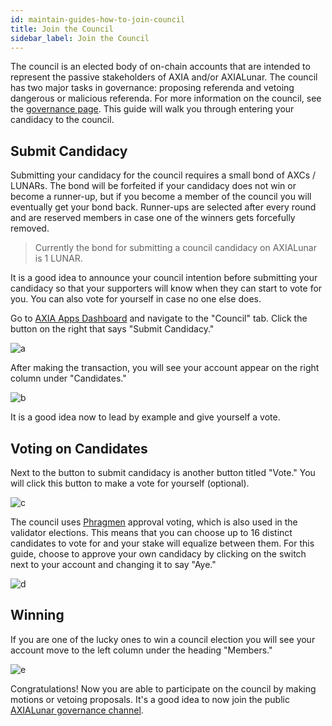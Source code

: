 ```yaml
---
id: maintain-guides-how-to-join-council
title: Join the Council
sidebar_label: Join the Council
---
```


The council is an elected body of on-chain accounts that are intended to represent the passive stakeholders of AXIA and/or AXIALunar. The council has two major tasks in governance: proposing referenda and vetoing dangerous or malicious referenda. For more information on the council, see the [governance page](learn-governance#council). This guide will walk you through entering your candidacy to the council.

## Submit Candidacy

Submitting your candidacy for the council requires a small bond of AXCs / LUNARs. The bond will be forfeited if your candidacy does not win or become a runner-up, but if you become a member of the council you will eventually get your bond back. Runner-ups are selected after every round and are reserved members in case one of the winners gets forcefully removed.

> Currently the bond for submitting a council candidacy on AXIALunar is 1 LUNAR.

It is a good idea to announce your council intention before submitting your candidacy so that your supporters will know when they can start to vote for you. You can also vote for yourself in case no one else does.

Go to [AXIA Apps Dashboard](https://AXIA.js.org/apps) and navigate to the "Council" tab. Click the button on the right that says "Submit Candidacy."

![a](assets/council/submit_candidacy.png)

After making the transaction, you will see your account appear on the right column under "Candidates."

![b](assets/council/candidate.png)

It is a good idea now to lead by example and give yourself a vote.

## Voting on Candidates

Next to the button to submit candidacy is another button titled "Vote." You will click this button to make a vote for yourself (optional).

![c](assets/council/vote.png)

The council uses [Phragmen](learn-phragmen) approval voting, which is also used in the validator elections. This means that you can choose up to 16 distinct candidates to vote for and your stake will equalize between them. For this guide, choose to approve your own candidacy by clicking on the switch next to your account and changing it to say "Aye."

![d](assets/council/vote_for_yourself.png)

## Winning

If you are one of the lucky ones to win a council election you will see your account move to the left column under the heading "Members."

![e](assets/council/member.png)

Congratulations! Now you are able to participate on the council by making motions or vetoing proposals. It's a good idea to now join the public [AXIALunar governance channel](https://matrix.to/#/!QXMnIJzxlnVrvRzhUA:matrix.axia.io?via=matrix.axia.io&via=matrix.org&via=AXIA.org).
